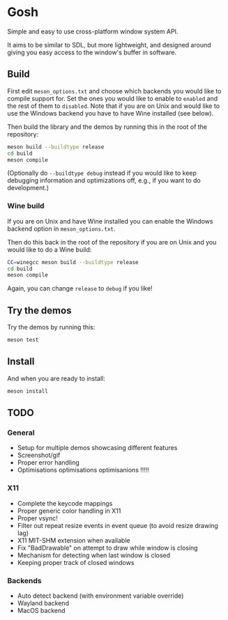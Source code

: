# Gosh

Simple and easy to use cross-platform window system API.

It aims to be similar to SDL, but more lightweight, and designed around giving you easy access to the window's buffer in software.

## Build

First edit `meson_options.txt` and choose which backends you would like to compile support for.
Set the ones you would like to enable to `enabled` and the rest of them to `disabled`.
Note that if you are on Unix and would like to use the Windows backend you have to have Wine installed (see below).

Then build the library and the demos by running this in the root of the repository:

```bash
meson build --buildtype release
cd build
meson compile
```

(Optionally do `--buildtype debug` instead if you would like to keep debugging information and optimizations off, e.g., if you want to do development.)

### Wine build

If you are on Unix and have Wine installed you can enable the Windows backend option in `meson_options.txt`.

Then do this back in the root of the repository if you are on Unix and you would like to do a Wine build:

```bash
CC=winegcc meson build --buildtype release
cd build
meson compile
```

Again, you can change `release` to `debug` if you like!

## Try the demos

Try the demos by running this:

```bash
meson test
```

## Install

And when you are ready to install:

```bash
meson install
```

## TODO

### General

- Setup for multiple demos showcasing different features
- Screenshot/gif
- Proper error handling
- Optimisations optimisations optimisanions !!!!!

### X11

- Complete the keycode mappings
- Proper generic color handling in X11
- Proper vsync!
- Filter out repeat resize events in event queue (to avoid resize drawing lag)
- X11 MIT-SHM extension when available
- Fix "BadDrawable" on attempt to draw while window is closing
- Mechanism for detecting when last window is closed
- Keeping proper track of closed windows

### Backends

- Auto detect backend (with environment variable override)
- Wayland backend
- MacOS backend
